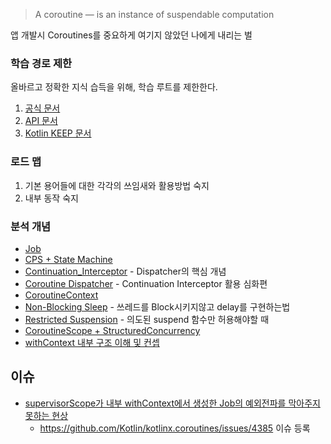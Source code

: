> A coroutine — is an instance of suspendable computation

앱 개발시 Coroutines를 중요하게 여기지 않았던 나에게 내리는 벌

### 학습 경로 제한 
올바르고 정확한 지식 습득을 위해, 학습 루트를 제한한다.
1. [공식 문서](https://kotlinlang.org/docs/coroutines-overview.html)
2. [API 문서](https://kotlinlang.org/api/kotlinx.coroutines/kotlinx-coroutines-core/kotlinx.coroutines/launch.html)
3. [Kotlin KEEP 문서](https://github.com/Kotlin/KEEP/blob/master/proposals/coroutines.md)

### 로드 맵
1. 기본 용어들에 대한 각각의 쓰임새와 활용방법 숙지
2. 내부 동작 숙지

### 분석 개념
* [Job](https://github.com/easternkite/Coroutines/blob/main/1.Job/Job.md)
* [CPS + State Machine](https://github.com/easternkite/Coroutines/blob/main/CPS%2BStateMachine.md)
* [Continuation_Interceptor](https://github.com/easternkite/Coroutines/blob/main/Continuation_Interceptor.md) - Dispatcher의 핵심 개념
* [Coroutine Dispatcher](https://github.com/easternkite/Coroutines/blob/main/Dispatcher.md) - Continuation Interceptor 활용 심화편
* [CoroutineContext](https://github.com/easternkite/Coroutines/blob/main/CoroutineContext.md)
* [Non-Blocking Sleep](https://github.com/easternkite/Coroutines/blob/main/Non-Blocking-Sleep.md) - 쓰레드를 Block시키지않고 delay를 구현하는법
* [Restricted Suspension](https://github.com/easternkite/Coroutines/blob/main/Restricted_suspension.md) - 의도된 suspend 함수만 허용해야할 때
* [CoroutineScope + StructuredConcurrency](https://github.com/easternkite/Coroutines/blob/main/CoroutineScope.md)
* [withContext 내부 구조 이해 및 컨셉](https://github.com/easternkite/Coroutines/blob/main/withContext.md)


## 이슈
* [supervisorScope가 내부 withContext에서 생성한 Job의 예외전파를 막아주지 못하는 현상](https://github.com/easternkite/Coroutines/blob/main/analyze/Scope%2BWithContext.md)
    * https://github.com/Kotlin/kotlinx.coroutines/issues/4385 이슈 등록
